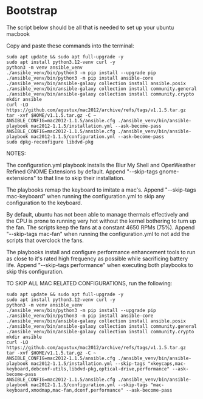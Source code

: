 # Bootstrap
The script below should be all that is needed to set up your ubuntu macbook

Copy and paste these commands into the terminal:
```
sudo apt update && sudo apt full-upgrade -y
sudo apt install python3.12-venv curl -y
python3 -m venv ansible_venv
./ansible_venv/bin/python3 -m pip install --upgrade pip
./ansible_venv/bin/python3 -m pip install ansible-core
./ansible_venv/bin/ansible-galaxy collection install ansible.posix
./ansible_venv/bin/ansible-galaxy collection install community.general
./ansible_venv/bin/ansible-galaxy collection install community.crypto
mkdir ansible
curl -LO https://github.com/agustux/mac2012/archive/refs/tags/v1.1.5.tar.gz
tar -xvf $HOME/v1.1.5.tar.gz -C ~
ANSIBLE_CONFIG=mac2012-1.1.5/ansible.cfg ./ansible_venv/bin/ansible-playbook mac2012-1.1.5/installation.yml --ask-become-pass
ANSIBLE_CONFIG=mac2012-1.1.5/ansible.cfg ./ansible_venv/bin/ansible-playbook mac2012-1.1.5/configuration.yml --ask-become-pass
sudo dpkg-reconfigure libdvd-pkg
```

NOTES:

The configuration.yml playbook installs the Blur My Shell and OpenWeather Refined GNOME Extensions by default. Append "--skip-tags gnome-extensions" to that line to skip their installation.

The playbooks remap the keyboard to imitate a mac's. Append "--skip-tags mac-keyboard" when running the configuration.yml to skip any configuration to the keyboard.

By default, ubuntu has not been able to manage thermals effectively and the CPU is prone to running very hot without the kernel bothering to turn up the fan. The scripts keep the fans at a constant 4650 RPMs (75%). Append "--skip-tags mac-fan" when running the configuration.yml to not add the scripts that overclock the fans.

The playbooks install and configure performance enhancement tools to run as close to it's rated high frequency as possible while sacrificing battery life. Append "--skip-tags performance" when executing both playbooks to skip this configuration.

TO SKIP ALL MAC RELATED CONFIGURATIONS, run the following:
```
sudo apt update && sudo apt full-upgrade -y
sudo apt install python3.12-venv curl -y
python3 -m venv ansible_venv
./ansible_venv/bin/python3 -m pip install --upgrade pip
./ansible_venv/bin/python3 -m pip install ansible-core
./ansible_venv/bin/ansible-galaxy collection install ansible.posix
./ansible_venv/bin/ansible-galaxy collection install community.general
./ansible_venv/bin/ansible-galaxy collection install community.crypto
mkdir ansible
curl -LO https://github.com/agustux/mac2012/archive/refs/tags/v1.1.5.tar.gz
tar -xvf $HOME/v1.1.5.tar.gz -C ~
ANSIBLE_CONFIG=mac2012-1.1.5/ansible.cfg ./ansible_venv/bin/ansible-playbook mac2012-1.1.5/installation.yml --skip-tags "xkeycaps,mac-keyboard,debconf-utils,libdvd-pkg,optical-drive,performance" --ask-become-pass
ANSIBLE_CONFIG=mac2012-1.1.5/ansible.cfg ./ansible_venv/bin/ansible-playbook mac2012-1.1.5/configuration.yml --skip-tags "mac-keyboard,xmodmap,mac-fan,dconf,performance" --ask-become-pass
```
